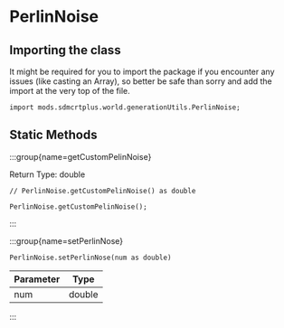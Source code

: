 # PerlinNoise

## Importing the class

It might be required for you to import the package if you encounter any issues (like casting an Array), so better be safe than sorry and add the import at the very top of the file.
```zenscript
import mods.sdmcrtplus.world.generationUtils.PerlinNoise;
```


## Static Methods

:::group{name=getCustomPelinNoise}

Return Type: double

```zenscript
// PerlinNoise.getCustomPelinNoise() as double

PerlinNoise.getCustomPelinNoise();
```

:::

:::group{name=setPerlinNose}

```zenscript
PerlinNoise.setPerlinNose(num as double)
```

| Parameter |  Type  |
|-----------|--------|
| num       | double |


:::

